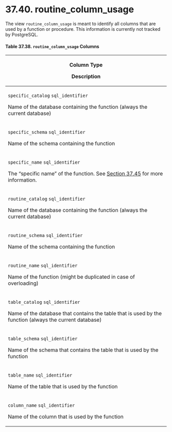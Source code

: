 # 37.40. routine\_column\_usage

The view `routine_column_usage` is meant to identify all columns that are used by a function or procedure. This information is currently not tracked by PostgreSQL.

#### **Table 37.38. `routine_column_usage` Columns**

| <p>Column Type</p><p>Description</p>                                                                                                                                                                                            |
| ------------------------------------------------------------------------------------------------------------------------------------------------------------------------------------------------------------------------------- |
| <p><code>specific_catalog</code> <code>sql_identifier</code></p><p>Name of the database containing the function (always the current database)</p>                                                                               |
| <p><code>specific_schema</code> <code>sql_identifier</code></p><p>Name of the schema containing the function</p>                                                                                                                |
| <p><code>specific_name</code> <code>sql_identifier</code></p><p>The “specific name” of the function. See <a href="https://www.postgresql.org/docs/current/infoschema-routines.html">Section 37.45</a> for more information.</p> |
| <p><code>routine_catalog</code> <code>sql_identifier</code></p><p>Name of the database containing the function (always the current database)</p>                                                                                |
| <p><code>routine_schema</code> <code>sql_identifier</code></p><p>Name of the schema containing the function</p>                                                                                                                 |
| <p><code>routine_name</code> <code>sql_identifier</code></p><p>Name of the function (might be duplicated in case of overloading)</p>                                                                                            |
| <p><code>table_catalog</code> <code>sql_identifier</code></p><p>Name of the database that contains the table that is used by the function (always the current database)</p>                                                     |
| <p><code>table_schema</code> <code>sql_identifier</code></p><p>Name of the schema that contains the table that is used by the function</p>                                                                                      |
| <p><code>table_name</code> <code>sql_identifier</code></p><p>Name of the table that is used by the function</p>                                                                                                                 |
| <p><code>column_name</code> <code>sql_identifier</code></p><p>Name of the column that is used by the function</p>                                                                                                               |
